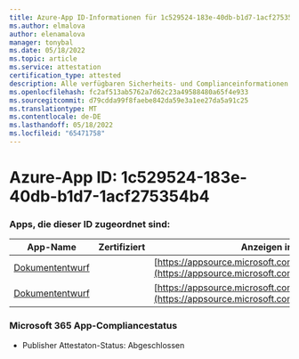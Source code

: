```yaml
---
title: Azure-App ID-Informationen für 1c529524-183e-40db-b1d7-1acf275354b4
ms.author: elmalova
author: elenamalova
manager: tonybal
ms.date: 05/18/2022
ms.topic: article
ms.service: attestation
certification_type: attested
description: Alle verfügbaren Sicherheits- und Complianceinformationen für 1c529524-183e-40db-b1d7-1acf275354b4.
ms.openlocfilehash: fc2af513ab5762a7d62c23a49588480a65f4e933
ms.sourcegitcommit: d79cdda99f8faebe842da59e3a1ee27da5a91c25
ms.translationtype: MT
ms.contentlocale: de-DE
ms.lasthandoff: 05/18/2022
ms.locfileid: "65471758"
---
```

# <a name="azure-app-id-1c529524-183e-40db-b1d7-1acf275354b4"></a>Azure-App ID: 1c529524-183e-40db-b1d7-1acf275354b4


### <a name="apps-associated-with-this-id"></a>Apps, die dieser ID zugeordnet sind:
| **App-Name** | **Zertifiziert** | **Anzeigen in AppSource** |
|--------------|---------------|-----------------------|
| [Dokumententwurf](../forward/WA200003634.md) |  | [https://appsource.microsoft.com/product/office/WA200003634](https://appsource.microsoft.com/product/office/WA200003634) |
| [Dokumententwurf](../forward/WA200004059.md) |  | [https://appsource.microsoft.com/product/office/WA200004059](https://appsource.microsoft.com/product/office/WA200004059) |

### <a name="microsoft-365-app-compliance-status"></a>Microsoft 365 App-Compliancestatus
- Publisher Attestaton-Status: Abgeschlossen

